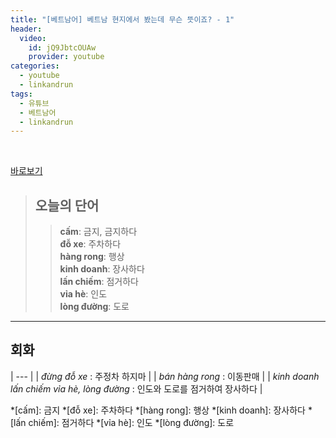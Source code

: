 ```yaml
---
title: "[베트남어] 베트남 현지에서 봤는데 무슨 뜻이죠? - 1"
header:
  video:
    id: jQ9JbtcOUAw
    provider: youtube
categories:
  - youtube
  - linkandrun
tags:
  - 유튜브
  - 베트남어
  - linkandrun
---
```


<br>

[바로보기](https://www.youtube.com/watch?v=jQ9JbtcOUAw)

> ## **오늘의 단어**
>> **cấm**: 금지, 금지하다  
>> **đỗ xe**: 주차하다  
>> **hàng rong**: 행상  
>> **kinh doanh**: 장사하다  
>> **lấn chiếm**: 점거하다  
>> **vỉa hè**: 인도  
>> **lòng đường**: 도로  
---

## 회화

| --- |
| *đừng đỗ xe* : 주정차 하지마 |
| *bán hàng rong* : 이동판매 |
| *kinh doanh lấn chiếm vỉa hè, lòng đường* : 인도와 도로를 점거하여 장사하다 |

*[cấm]: 금지
*[đỗ xe]: 주차하다
*[hàng rong]: 행상
*[kinh doanh]: 장사하다
*[lấn chiếm]: 점거하다
*[vỉa hè]: 인도
*[lòng đường]: 도로